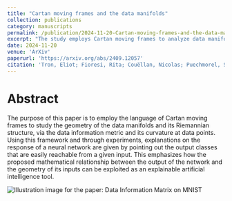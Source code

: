 ```yaml
---
title: "Cartan moving frames and the data manifolds"
collection: publications
category: manuscripts
permalink: /publication/2024-11-20-Cartan-moving-frames-and-the-data-manifolds
excerpt: "The study employs Cartan moving frames to analyze data manifolds and their curvature, offering insights into neural network outputs as an explainable AI tool.<br/><img src='/images/2024-09-18-MNIST-ReLU-DIM.png'>"
date: 2024-11-20
venue: 'ArXiv'
paperurl: 'https://arxiv.org/abs/2409.12057'
citation: 'Tron, Eliot; Fioresi, Rita; Couëllan, Nicolas; Puechmorel, Stéphane. &quot;Cartan moving frames and the data manifolds.&quot; Info. Geo. (2024). https://doi.org/10.1007/s41884-024-00159-8.'
---
```


# Abstract
The purpose of this paper is to employ the language of Cartan moving frames to study the geometry of the data manifolds and its Riemannian structure, via the data information metric and its curvature at data points. Using this framework and through experiments, explanations on the response of a neural network are given by pointing out the output classes that are easily reachable from a given input. This emphasizes how the proposed mathematical relationship between the output of the network and the geometry of its inputs can be exploited as an explainable artificial intelligence tool. 

![Illustration image for the paper: Data Information Matrix on MNIST](http://eliot-tron.github.io/images/2024-09-18-MNIST-ReLU-DIM.png)
